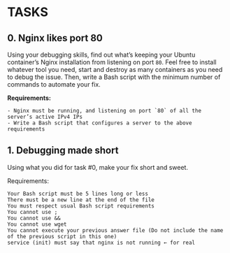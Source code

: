 # TASKS

## 0. Nginx likes port 80

Using your debugging skills, find out what’s keeping your Ubuntu container’s Nginx installation from listening on port `80`. Feel free to install whatever tool you need, start and destroy as many containers as you need to debug the issue. Then, write a Bash script with the minimum number of commands to automate your fix.

**Requirements:**

    - Nginx must be running, and listening on port `80` of all the server’s active IPv4 IPs
    - Write a Bash script that configures a server to the above requirements

## 1. Debugging made short

Using what you did for task #0, make your fix short and sweet.

Requirements:

    Your Bash script must be 5 lines long or less
    There must be a new line at the end of the file
    You must respect usual Bash script requirements
    You cannot use ;
    You cannot use &&
    You cannot use wget
    You cannot execute your previous answer file (Do not include the name of the previous script in this one)
    service (init) must say that nginx is not running ← for real

